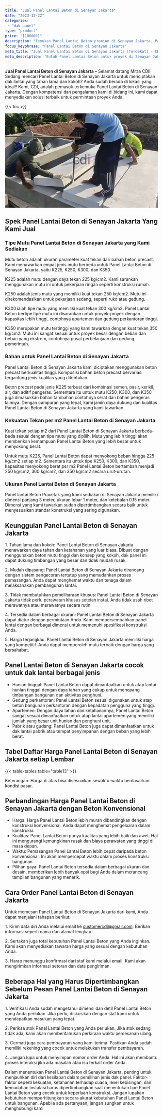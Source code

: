 ```yaml
---
title: "Jual Panel Lantai Beton di Senayan Jakarta"
date: "2023-12-22"
categories:
 - "dak-panel"
type: "product"
price: "[180000]"
description: "Temukan Panel Lantai Beton premium di Senayan Jakarta. Panel Lantai Beton dirancang untuk kebutuhan konstruksi modern dengan performa prima. Dapatkan info lengkap."
focus_keyphrase: "Panel Lantai Beton di Senayan Jakarta"
meta_title: "Jual Panel Lantai Beton di Senayan Jakarta [Terdekat] - CDI"
meta_description: "Butuh Panel Lantai Beton untuk proyek di Senayan Jakarta?. Tersedia Panel Lantai Beton premium untuk pembangunan. Harga terbaik hanya di sini."
---
```


**Jual Panel Lantai Beton di Senayan Jakarta** – Selamat datang Mitra CDI! Sedang mencari Panel Lantai Beton di Senayan Jakarta untuk menciptakan dak lantai yang tahan lama dan kokoh? Anda sudah berada di lokasi yang ideal!! Kami, CDI, adalah pemasok terkemuka Panel Lantai Beton di Senayan Jakarta. Dengan kompetensi dan pengalaman kami di bidang ini, kami dapat menyediakan solusi terbaik untuk permintaan proyek Anda.

{{< toc >}}

![Jual Panel Lantai Beton di Senayan Jakarta](/images/dak-panel/dak-panel-09.jpg)

## Spek Panel Lantai Beton di Senayan Jakarta Yang Kami Jual

### Tipe Mutu Panel Lantai Beton di Senayan Jakarta yang Kami Sediakan

Mutu beton adalah ukuran parameter kuat tekan dari bahan beton precast. Kami menawarkan empat jenis mutu berbeda untuk Panel Lantai Beton di Senayan Jakarta, yaitu K225, K250, K300, dan K350.

K225 adalah mutu dengan daya tekan 225 kg/cm2. Kami sarankan menggunakan mutu ini untuk pekerjaan ringan seperti konstruksi rumah.

K250 adalah jenis mutu yang memiliki kuat tekan 250 kg/cm2. Mutu ini direkomendasikan untuk pekerjaan sedang, seperti ruko atau gedung.

K300 ialah tipe mutu yang memiliki kuat tekan 300 kg/cm2. Panel Lantai Beton bertipe tipe mutu ini disarankan untuk proyek-proyek dengan kapasitas lebih tinggi, contohnya apartemen dan gedung perkantoran tinggi.

K350 merupakan mutu tertinggi yang kami tawarkan dengan kuat tekan 350 kg/cm2. Mutu ini sangat sesuai untuk proyek besar dengan beban dan beban yang ekstrem, contohnya pusat perbelanjaan dan gedung pemerintah.

### Bahan untuk Panel Lantai Beton di Senayan Jakarta

Panel Lantai Beton di Senayan Jakarta kami diciptakan menggunakan beton precast berkualitas tinggi. Komposisi bahan beton precast bervariasi tergantung jenis kualitas yang ditentukan.

Beton precast pada jenis K225 terbuat dari kombinasi semen, pasir, kerikil, air, dan aditif pengeras. Sementara itu untuk mutu K250, K300, dan K350 juga dimasukkan bahan tambahan contohnya serat dan bahan pengeras lainnya. Dengan campuran yang tepat, kami jamin daya dukung dan kualitas Panel Lantai Beton di Senayan Jakarta yang kami tawarkan.

### Kekuatan Tekan per m2 Panel Lantai Beton di Senayan Jakarta

Kuat tekan setiap m2 dari Panel Lantai Beton di Senayan Jakarta berbeda-beda sesuai dengan tipe mutu yang dipilih. Mutu yang lebih tinggi akan memberikan kemampuan Panel Lantai Beton yang lebih besar untuk menyokong berat.

Untuk mutu K225, Panel Lantai Beton dapat menyokong beban hingga 225 kg/cm2 setiap m2. Sementara itu untuk tipe K250, K300, dan K350, kapasitas menyokong berat per m2 Panel Lantai Beton bertambah menjadi 250 kg/cm2, 300 kg/cm2, dan 350 kg/cm2 secara urut-urutan.

### Ukuran Panel Lantai Beton di Senayan Jakarta

Panel lantai Beton Pracetak yang kami sediakan di Senayan Jakarta memiliki dimensi panjang 3 meter, ukuran lebar 1 meter, dan ketebalan 0.15 meter. Dimensi yang kami tawarkan sudah dipertimbangkan secara baik untuk menyesuaikan standar konstruksi yang sering digunakan.

## Keunggulan Panel Lantai Beton di Senayan Jakarta

1\.  Tahan lama dan kokoh: Panel Lantai Beton di Senayan Jakarta menawarkan daya tahan dan ketahanan yang luar biasa. Dibuat dengan menggunakan beton mutu tinggi dan konsep yang kokoh, dak panel ini dapat dukung timbangan yang besar dan tidak mudah rusak.

2\.  Mudah dipasang: Panel Lantai Beton di Senayan Jakarta dirancang dengan sistem pengecoran tertutup yang memudahkan proses pemasangan. Anda dapat menghemat waktu dan tenaga dalam melaksanakan pembangunan lantai.

3\.  Tidak membutuhkan pemeliharaan khusus: Panel Lantai Beton di Senayan Jakarta tidak perlu perawatan khusus setelah instal. Anda tidak usah ribet merawatnya atau merawatnya secara rutin.

4\.  Tersedia dalam berbagai ukuran: Panel Lantai Beton di Senayan Jakarta dapat diatur dengan permintaan Anda. Kami mempersembahkan panel lantai dengan berbagai dimensi untuk memenuhi spesifikasi konstruksi Anda.

5\.  Harga terjangkau: Panel Lantai Beton di Senayan Jakarta memiliki harga yang kompetitif. Anda dapat memperoleh mutu terbaik dengan harga yang bersahabat.

## Panel Lantai Beton di Senayan Jakarta cocok untuk dak lantai berbagai jenis

*   Hunian tinggal: Panel Lantai Beton dapat dimanfaatkan untuk atap lantai hunian tinggal dengan daya tahan yang cukup untuk menopang timbangan bangunan dan aktivitas penghuni.
*   Gedung perkantoran: Panel Lantai Beton sesuai digunakan untuk atap beton bangunan perkantoran dengan kepadatan pengguna yang tinggi.
*   Apartemen: Dengan daya tahan dan ketahanannya, Panel Lantai Beton sangat sesuai dimanfaatkan untuk atap lantai apartemen yang memiliki jumlah yang besar unit hunian dan penghuni unit.
*   Pabrik atau gudang: Panel Lantai Beton juga dapat dimanfaatkan untuk dak lantai pabrik atau tempat penyimpanan dengan beban yang lebih berat.

## Tabel Daftar Harga Panel Lantai Beton di Senayan Jakarta setiap Lembar

{{< table-tables table="table13" >}}

Keterangan: Harga di atas bisa disesuaikan sewaktu-waktu berdasarkan kondisi pasar.

## Perbandingan Harga Panel Lantai Beton di Senayan Jakarta dengan Beton Konvensional

*   Harga: Harga Panel Lantai Beton lebih murah dibandingkan dengan konstruksi konvensional. Anda dapat menghemat pengeluaran dalam konstruksi.
*   Kualitas: Panel Lantai Beton punya kualitas yang lebih baik dan awet. Hal ini mengurangi kemungkinan rusak dan biaya perawatan yang tinggi di masa depan.
*   Waktu: Pemasangan Panel Lantai Beton lebih cepat daripada beton konvensional. Ini akan mempercepat waktu dalam proses konstruksi bangunan.
*   Pilihan gaya: Panel Lantai Beton tersedia dalam berbagai ukuran dan desain, memberikan lebih banyak opsi bagi Anda dalam merancang tampilan bangunan yang menarik.

## Cara Order Panel Lantai Beton di Senayan Jakarta

Untuk memesan Panel Lantai Beton di Senayan Jakarta dari kami, Anda dapat menjalani tahapan berikut:

1\.  Kirim data diri Anda melalui email ke customercdi@gmail.com. Berikan informasi seperti nama dan alamat lengkap.

2\.  Sertakan juga total kebutuhan Panel Lantai Beton yang Anda inginkan. Kami akan menyediakan tawaran harga yang sesuai dengan kebutuhan Anda.

3\.  Harap menunggu konfirmasi dari staf kami melalui email. Kami akan mengirimkan informasi setoran dan data pengiriman.

## Beberapa Hal yang Harus Dipertimbangkan Sebelum Pesan Panel Lantai Beton di Senayan Jakarta

1\.  Verifikasi Anda sudah mengetahui dimensi dan detil Panel Lantai Beton yang Anda perlukan. Jika perlu, diskusikan dengan staf kami untuk mendapatkan masukan yang tepat.

2\.  Periksa stok Panel Lantai Beton yang Anda perlukan. Jika stok sedang tidak ada, kami akan memberitahukan perkiraan waktu pemesanan ulang.

3\.  Cermati juga cara pembayaran yang kami terima. Pastikan Anda sudah memiliki rekening yang cocok untuk melakukan transfer pembayaran.

4\.  Jangan lupa untuk menyimpan nomor order Anda. Hal ini akan membantu proses interaksi jika ada masalah atau isu terkait order Anda.

Dalam menentukan Panel Lantai Beton di Senayan Jakarta, penting untuk menjauhkan diri dari kesilapan dalam pemilihan jenis dak panel. Faktor-faktor seperti kekuatan, ketahanan terhadap cuaca, level kebisingan, dan kemudahan instalasi harus dipertimbangkan saat menentukan tipe Panel Lantai Beton yang cocok untuk keperluan konstruksi. Jangan lupakan kebutuhan memperhitungkan secara akurat kebutuhan Panel Lantai Beton untuk bangunan. Apabila ada pertanyaan, jangan sungkan untuk menghubungi kami.